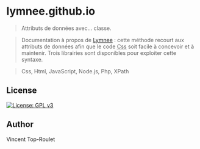 # lymnee.github.io

> Attributs de données avec… classe.

> Documentation à propos de [Lymnee](https://github.com/lymnee/lymnee) : cette méthode recourt aux attributs de données afin que le code <abbr title="Cascading Styles Sheets">Css</abbr> soit facile à concevoir et à maintenir. Trois librairies sont disponibles pour exploiter cette syntaxe.

> Css, Html, JavaScript, Node.js, Php, XPath

## License

[![License: GPL v3](https://img.shields.io/badge/License-GPLv3-blue.svg)](https://www.gnu.org/licenses/gpl-3.0)

## Author

Vincent Top-Roulet
